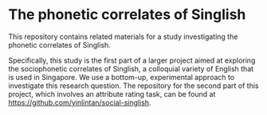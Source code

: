# The phonetic correlates of Singlish

This repository contains related materials for a study investigating the phonetic correlates of Singlish.

Specifically, this study is the first part of a larger project aimed at exploring the sociophonetic correlates of Singlish, a colloquial variety of English that is used in Singapore. We use a bottom-up, experimental approach to investigate this research question. The repository for the second part of this project, which involves an attribute rating task, can be found at https://github.com/yinlintan/social-singlish.